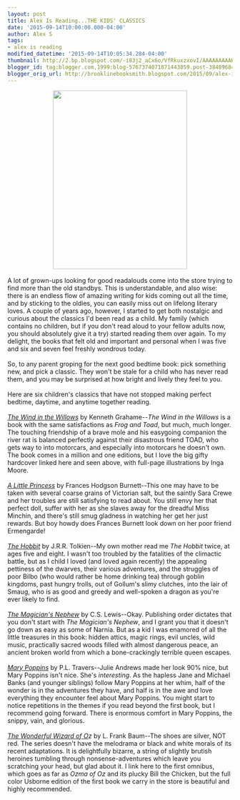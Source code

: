 ```yaml
---
layout: post
title: Alex Is Reading...THE KIDS' CLASSICS
date: '2015-09-14T10:00:00.000-04:00'
author: Alex S
tags:
- alex is reading
modified_datetime: '2015-09-14T10:05:34.284-04:00'
thumbnail: http://2.bp.blogspot.com/-i83j2_aCx6o/VfRkuxzxovI/AAAAAAAAAKI/7LM8ECJAmZE/s72-c/IMG_1101.JPG
blogger_id: tag:blogger.com,1999:blog-5767374071871443859.post-384896843425808903
blogger_orig_url: http://brooklinebooksmith.blogspot.com/2015/09/alex-is-readingthe-kids-classics.html
---
```


<div class="separator" style="clear: both; text-align: center;"><a href="http://2.bp.blogspot.com/-i83j2_aCx6o/VfRkuxzxovI/AAAAAAAAAKI/7LM8ECJAmZE/s1600/IMG_1101.JPG" imageanchor="1" style="margin-left: 1em; margin-right: 1em;"><img border="0" height="400" src="http://2.bp.blogspot.com/-i83j2_aCx6o/VfRkuxzxovI/AAAAAAAAAKI/7LM8ECJAmZE/s400/IMG_1101.JPG" width="300" /></a></div><br />A lot of grown-ups looking for good readalouds come into the store trying to find more than the old standbys. This is understandable, and also wise: there is an endless flow of amazing writing for kids coming out all the time, and by sticking to the oldies, you can easily miss out on lifelong literary loves. A couple of years ago, however, I started to get both nostalgic and curious about the classics I'd been read as a child. My family (which contains no children, but if you don't read aloud to your fellow adults now, you should absolutely give it a try) started reading them over again. To my delight, the books that felt old and important and personal when I was five and six and seven feel freshly wondrous today.<br /><br />So, to any parent groping for the next good bedtime book: pick something new, and pick a classic. They won't be stale for a child who has never read them, and you may be surprised at how bright and lively they feel to you.<br /><br />Here are six children's classics that have not stopped making perfect bedtime, daytime, and anytime together reading.<br /><br /><a href="http://www.brooklinebooksmith-shop.com/book/9780763622428"><i>The Wind in the Willows</i></a> by Kenneth Grahame--<i>The Wind in the Willows</i> is a book with the same satisfactions as <i>Frog and Toad</i>, but much, much longer. The touching friendship of a brave mole and his easygoing companion the river rat is balanced perfectly against their disastrous friend TOAD, who gets way to into motorcars, and especially into motorcars he doesn't own. The book comes in a million and one editions, but I love the big gifty hardcover linked here and seen above, with full-page illustrations by Inga Moore.<br /><br /><a href="http://www.brooklinebooksmith-shop.com/book/9780064401876"><i>A Little Princess</i></a> by Frances Hodgson Burnett--This one may have to be taken with several coarse grains of Victorian salt, but the saintly Sara Crewe and her troubles are still satisfying to read about. You still envy her that perfect doll, suffer with her as she slaves away for the dreadful Miss Minchin, and there's still smug gladness in watching her get her just rewards. But boy howdy does Frances Burnett look down on her poor friend Ermengarde! <br /><br /><a href="http://www.brooklinebooksmith-shop.com/book/9780618260300"><i>The Hobbit</i></a> by J.R.R. Tolkien--My own mother read me <i>The Hobbit </i>twice, at ages five and eight. I wasn't too troubled by the fatalities of the climactic battle, but as I child I loved (and loved again recently) the appealing pettiness of the dwarves, their various adventures, and the struggles of poor Bilbo (who would rather be home drinking tea) through goblin kingdoms, past hungry trolls, out of Gollum's slimy clutches, into the lair of Smaug, who is as good and greedy and well-spoken a dragon as you're ever likely to find.<br /><br /><i><a href="http://www.brooklinebooksmith-shop.com/book/9780064409438">The Magician's Nephew</a> </i>by C.S. Lewis--Okay. Publishing order dictates that you don't start with <i>The Magician's Nephew</i>, and I grant you that it doesn't go down as easy as some of Narnia. But as a kid I was enamored of all the little treasures in this book: hidden attics, magic rings, evil uncles, wild music, practically sacred woods filled with almost dangerous peace, an ancient broken world from which a bone-crackingly terrible queen escapes.<br /><br /><i><a href="http://www.brooklinebooksmith-shop.com/book/9780152017170">Mary Poppins</a> </i>by P.L. Travers--Julie Andrews made her look 90% nice, but Mary Poppins isn't nice. She's <i>interesting</i>. As the hapless Jane and Michael Banks (and younger siblings) follow Mary Poppins at her whim, half of the wonder is in the adventures they have, and half is in the awe and love everything they encounter feel about Mary Poppins. You might start to notice repetitions in the themes if you read beyond the first book, but I recommend going forward. There is enormous comfort in Mary Poppins, the snippy, vain, and glorious.<br /><br /><i><a href="http://www.brooklinebooksmith-shop.com/book/9781442485471">The Wonderful Wizard of O</a>z</i> by L. Frank Baum--The shoes are silver, NOT red. The series doesn't have the melodrama or black and white morals of its recent adaptations. It is delightfully bizarre, a string of slightly brutish heroines tumbling through nonsense-adventures which leave you scratching your head, but glad about it. I link here to the first omnibus, which goes as far as <i>Ozma of Oz</i> and its plucky Bill the Chicken, but the full color Usborne edition of the first book we carry in the store is beautiful and highly recommended.